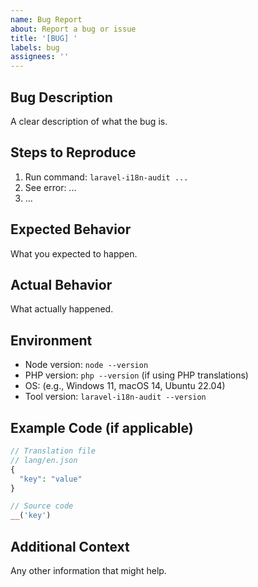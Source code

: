 ```yaml
---
name: Bug Report
about: Report a bug or issue
title: '[BUG] '
labels: bug
assignees: ''
---
```


## Bug Description

A clear description of what the bug is.

## Steps to Reproduce

1. Run command: `laravel-i18n-audit ...`
2. See error: ...
3. ...

## Expected Behavior

What you expected to happen.

## Actual Behavior

What actually happened.

## Environment

- Node version: `node --version`
- PHP version: `php --version` (if using PHP translations)
- OS: (e.g., Windows 11, macOS 14, Ubuntu 22.04)
- Tool version: `laravel-i18n-audit --version`

## Example Code (if applicable)

```php
// Translation file
// lang/en.json
{
  "key": "value"
}

// Source code
__('key')
```

## Additional Context

Any other information that might help.
